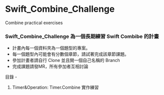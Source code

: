 # Swift_Combine_Challenge
Combine practical exercises

### **Swift_Combine_Challenge 為一個長期練習 Swift Combibe 的計畫**
- 計畫內每一個資料夾為一個題型的專案。
- 每一個題型內可能會有分數個章節，請試著完成該章節課題。
- 參加計畫者請自行 Clone 並且開一個自己名稱的 Branch
- 完成課題請發MR，所有參加者互相討論


目錄 - 

1. Timer&Operation: Timer.Combine 實作練習
